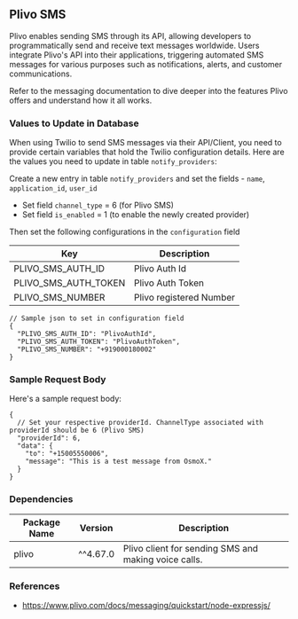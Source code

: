## Plivo SMS

Plivo enables sending SMS through its API, allowing developers to programmatically send and receive text messages worldwide. Users integrate Plivo's API into their applications, triggering automated SMS messages for various purposes such as notifications, alerts, and customer communications.

Refer to the messaging documentation to dive deeper into the features Plivo offers and understand how it all works.

### Values to Update in Database

When using Twilio to send SMS messages via their API/Client, you need to provide certain variables that hold the Twilio configuration details. Here are the values you need to update in table `notify_providers`:

Create a new entry in table `notify_providers` and set the fields - `name`, `application_id`, `user_id`

- Set field `channel_type` = 6 (for Plivo SMS)
- Set field `is_enabled` = 1 (to enable the newly created provider)

Then set the following configurations in the `configuration` field

| Key                  | Description             |
|----------------------|-------------------------|
| PLIVO_SMS_AUTH_ID    | Plivo Auth Id           |
| PLIVO_SMS_AUTH_TOKEN | Plivo Auth Token        |
| PLIVO_SMS_NUMBER     | Plivo registered Number |

```jsonc
// Sample json to set in configuration field
{
  "PLIVO_SMS_AUTH_ID": "PlivoAuthId",
  "PLIVO_SMS_AUTH_TOKEN": "PlivoAuthToken",
  "PLIVO_SMS_NUMBER": "+919000180002"
}
```

### Sample Request Body

Here's a sample request body:

```jsonc
{
  // Set your respective providerId. ChannelType associated with providerId should be 6 (Plivo SMS)
  "providerId": 6,
  "data": {
    "to": "+15005550006",
    "message": "This is a test message from OsmoX."
  }
}
```

### Dependencies

| Package Name       | Version    | Description                                                                                                                                                |
| --------------- | ------------ | ---------------------------------------------------------------------------------------------------------------------------------------------------------- |
| plivo      | ^^4.67.0 | Plivo client for sending SMS and making voice calls.     |

### References

- https://www.plivo.com/docs/messaging/quickstart/node-expressjs/
